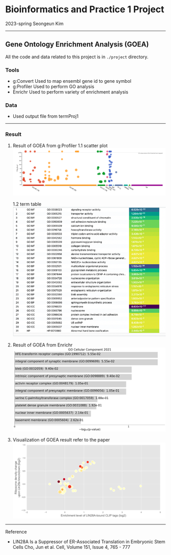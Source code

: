 # Bioinformatics and Practice 1 Project
2023-spring
Seongeun Kim

---
## Gene Ontology Enrichment Analysis (GOEA)
All the code and data related to this project is in `./project` directory.

### Tools
- g:Convert
  Used to map ensembl gene id to gene symbol
- g:Profiler
  Used to perform GO analysis
- Enrichr
  Used to perform variety of enrichment analysis

### Data
- Used output file from termProj1

---

### Result
1. Result of GOEA from g:Profiler
    1.1 scatter plot
    ![g:profiler](./project/gprofiler.png)

    1.2 term table
    ![g:profiler](./project/gprofiler_term.png)

2. Result of GOEA from Enrichr
   ![enrichr](./project/Enrichr_results_bar.png)

3. Visualization of GOEA result refer to the paper
   ![goplot](./project/gene_ontology.png)

---

Reference
- LIN28A Is a Suppressor of ER-Associated Translation in Embryonic Stem Cells 
  Cho, Jun et al. Cell, Volume 151, Issue 4, 765 - 777